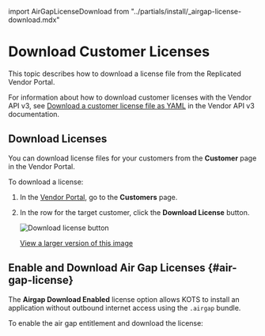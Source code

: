 import AirGapLicenseDownload from "../partials/install/_airgap-license-download.mdx"

# Download Customer Licenses

This topic describes how to download a license file from the Replicated Vendor Portal.

For information about how to download customer licenses with the Vendor API v3, see [Download a customer license file as YAML](https://replicated-vendor-api.readme.io/reference/downloadlicense) in the Vendor API v3 documentation.

## Download Licenses

You can download license files for your customers from the **Customer** page in the Vendor Portal.

To download a license:

1. In the [Vendor Portal](https://vendor.replicated.com), go to the **Customers** page.
1. In the row for the target customer, click the **Download License** button.

    ![Download license button](/images/download-license-button.png)

    [View a larger version of this image](/images/download-license-button.png)

## Enable and Download Air Gap Licenses {#air-gap-license}

The **Airgap Download Enabled** license option allows KOTS to install an application without outbound internet access using the `.airgap` bundle.

To enable the air gap entitlement and download the license:

<AirGapLicenseDownload/>